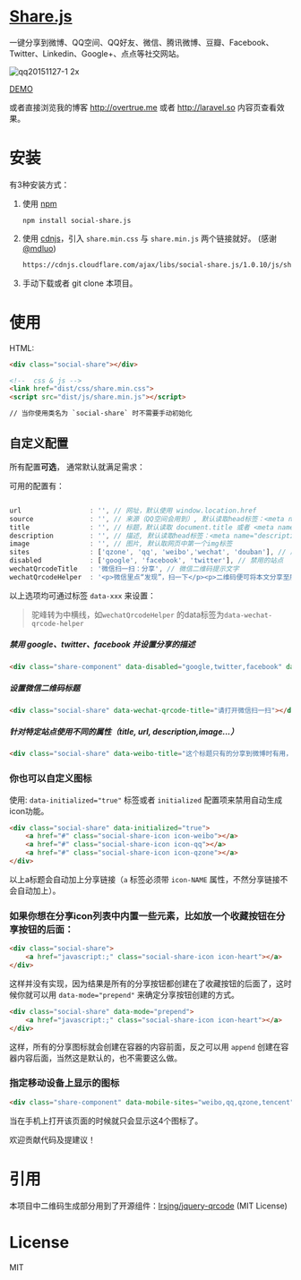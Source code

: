 [Share.js](http://overtrue.me/share.js/)
===

一键分享到微博、QQ空间、QQ好友、微信、腾讯微博、豆瓣、Facebook、Twitter、Linkedin、Google+、点点等社交网站。

![qq20151127-1 2x](https://cloud.githubusercontent.com/assets/1472352/11433126/05f8b0e0-94f4-11e5-9fca-74dc9d1b633f.png)


[DEMO](http://overtrue.me/share.js/)

或者直接浏览我的博客 http://overtrue.me 或者 http://laravel.so 内容页查看效果。

# 安装

有3种安装方式：

1. 使用 [npm](https://npmjs.com)

    ```shell
    npm install social-share.js
    ```
2. 使用 [cdnjs](https://cdnjs.com/libraries/social-share.js)，引入 `share.min.css` 与 `share.min.js` 两个链接就好。 (感谢 [@mdluo](https://github.com/mdluo))

    ```html
    https://cdnjs.cloudflare.com/ajax/libs/social-share.js/1.0.10/js/share.min.js
    ```

3. 手动下载或者 git clone 本项目。

# 使用


HTML:

```html
<div class="social-share"></div>

<!--  css & js -->
<link href="dist/css/share.min.css">
<script src="dist/js/share.min.js"></script>

// 当你使用类名为 `social-share` 时不需要手动初始化
```

## 自定义配置

所有配置**可选**， 通常默认就满足需求：

可用的配置有：

```js

url                 : '', // 网址，默认使用 window.location.href
source              : '', // 来源（QQ空间会用到）, 默认读取head标签：<meta name="site" content="http://overtrue" />
title               : '', // 标题，默认读取 document.title 或者 <meta name="title" content="share.js" />
description         : '', // 描述, 默认读取head标签：<meta name="description" content="PHP弱类型的实现原理分析" />
image               : '', // 图片, 默认取网页中第一个img标签
sites               : ['qzone', 'qq', 'weibo','wechat', 'douban'], // 启用的站点
disabled            : ['google', 'facebook', 'twitter'], // 禁用的站点
wechatQrcodeTitle   : '微信扫一扫：分享', // 微信二维码提示文字
wechatQrcodeHelper  : '<p>微信里点“发现”，扫一下</p><p>二维码便可将本文分享至朋友圈。</p>'
```

以上选项均可通过标签 `data-xxx` 来设置：

> 驼峰转为中横线，如`wechatQrcodeHelper` 的data标签为`data-wechat-qrcode-helper`

##### 禁用 google、twitter、facebook 并设置分享的描述

```html
<div class="share-component" data-disabled="google,twitter,facebook" data-description="Share.js - 一键分享到微博，QQ空间，腾讯微博，人人，豆瓣"></div>
```

##### 设置微信二维码标题

```html
<div class="social-share" data-wechat-qrcode-title="请打开微信扫一扫"></div>
```

##### 针对特定站点使用不同的属性（title, url, description,image...）

```html
<div class="social-share" data-weibo-title="这个标题只有的分享到微博时有用，其它标题为全局标题" data-qq-title="分享到QQ时用此标题"></div>
```

### 你也可以自定义图标

使用: `data-initialized="true"` 标签或者 `initialized` 配置项来禁用自动生成icon功能。

```html
<div class="social-share" data-initialized="true">
    <a href="#" class="social-share-icon icon-weibo"></a>
    <a href="#" class="social-share-icon icon-qq"></a>
    <a href="#" class="social-share-icon icon-qzone"></a>
</div>
```
以上a标题会自动加上分享链接（`a` 标签必须带 `icon-NAME` 属性，不然分享链接不会自动加上）。

### 如果你想在分享icon列表中内置一些元素，比如放一个收藏按钮在分享按钮的后面：

```html
<div class="social-share">
    <a href="javascript:;" class="social-share-icon icon-heart"></a>
</div>
```
这样并没有实现，因为结果是所有的分享按钮都创建在了收藏按钮的后面了，这时候你就可以用 `data-mode="prepend"` 来确定分享按钮创建的方式。

```html
<div class="social-share" data-mode="prepend">
    <a href="javascript:;" class="social-share-icon icon-heart"></a>
</div>
```

这样，所有的分享图标就会创建在容器的内容前面，反之可以用 `append` 创建在容器内容后面，当然这是默认的，也不需要这么做。

### 指定移动设备上显示的图标

```html
<div class="share-component" data-mobile-sites="weibo,qq,qzone,tencent"></div>
```
当在手机上打开该页面的时候就只会显示这4个图标了。

欢迎贡献代码及提建议！

# 引用

本项目中二维码生成部分用到了开源组件：[lrsjng/jquery-qrcode](https://github.com/lrsjng/jquery-qrcode) (MIT License)

# License

 MIT


